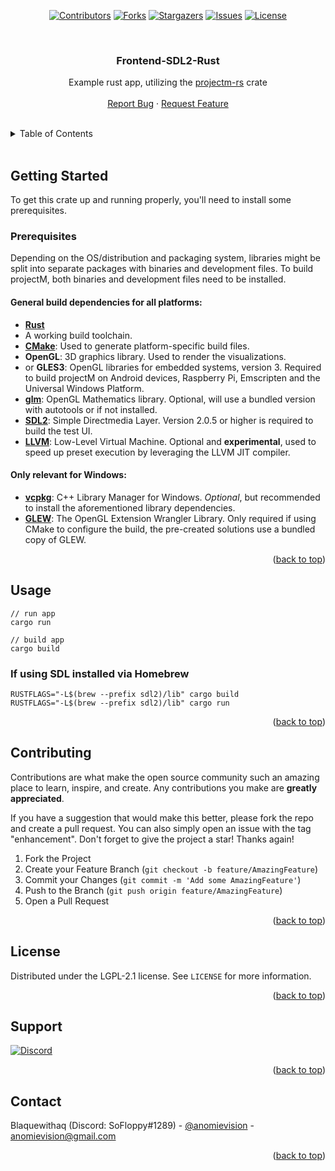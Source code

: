 <a id="readme-top"></a>

<div align="center">

[![Contributors][contributors-shield]][contributors-url]
[![Forks][forks-shield]][forks-url]
[![Stargazers][stars-shield]][stars-url]
[![Issues][issues-shield]][issues-url]
[![License][license-shield]][license-url]

<br />

<h3 align="center">Frontend-SDL2-Rust</h3>

  <p align="center">
    Example rust app, utilizing the <a href="https://crates.io/crates/projectm-rs" target="_blank">projectm-rs</a> crate
    <br />
    <br />
    <a href="https://github.com/projectM-visualizer/frontend-sdl2-rust/issues" target="_blank">Report Bug</a>
    ·
    <a href="https://github.com/projectM-visualizer/frontend-sdl2-rust/issues" target="_blank">Request Feature</a>
  </p>
</div>

<br />

<!-- TABLE OF CONTENTS -->
<details>
  <summary>Table of Contents</summary>
  <ol>
    <li>
      <a href="#getting-started">Getting Started</a>
      <ul>
        <li><a href="#prerequisites">Prerequisites</a></li>
      </ul>
    </li>
    <li><a href="#usage">Usage</a></li>
    <li><a href="#contributing">Contributing</a></li>
    <li><a href="#license">License</a></li>
    <li><a href="#support">Support</a></li>
    <li><a href="#contact">Contact</a></li>
  </ol>
</details>

<br />

<!-- GETTING STARTED -->
## Getting Started

To get this crate up and running properly, you'll need to install some prerequisites.

### Prerequisites

Depending on the OS/distribution and packaging system, libraries might be split into separate packages with binaries and
development files. To build projectM, both binaries and development files need to be installed.

#### General build dependencies for all platforms:

* [**Rust**](https://www.rust-lang.org/tools/install)
* A working build toolchain.
* [**CMake**](https://cmake.org/): Used to generate platform-specific build files.
* **OpenGL**: 3D graphics library. Used to render the visualizations.
* or **GLES3**: OpenGL libraries for embedded systems, version 3. Required to build projectM on Android devices,
  Raspberry Pi, Emscripten and the Universal Windows Platform.
* [**glm**](https://github.com/g-truc/glm):  OpenGL Mathematics library. Optional, will use a bundled version with
  autotools or if not installed.
* [**SDL2**](https://github.com/libsdl-org/SDL): Simple Directmedia Layer. Version 2.0.5 or higher is required to build
  the test UI.
* [**LLVM**](https://llvm.org/): Low-Level Virtual Machine. Optional and **experimental**, used to speed up preset
  execution by leveraging the LLVM JIT compiler.

#### Only relevant for Windows:

* [**vcpkg**](https://github.com/microsoft/vcpkg): C++ Library Manager for Windows. _Optional_, but recommended to
  install the aforementioned library dependencies.
* [**GLEW**](http://glew.sourceforge.net/): The OpenGL Extension Wrangler Library. Only required if using CMake to
  configure the build, the pre-created solutions use a bundled copy of GLEW.
<p align="right">(<a href="#readme-top">back to top</a>)</p>


<!-- USAGE EXAMPLES -->
## Usage

```
// run app
cargo run

// build app
cargo build
```

### If using SDL installed via Homebrew

```
RUSTFLAGS="-L$(brew --prefix sdl2)/lib" cargo build
RUSTFLAGS="-L$(brew --prefix sdl2)/lib" cargo run
```


<p align="right">(<a href="#readme-top">back to top</a>)</p>



<!-- CONTRIBUTING -->
## Contributing

Contributions are what make the open source community such an amazing place to learn, inspire, and create. Any contributions you make are **greatly appreciated**.

If you have a suggestion that would make this better, please fork the repo and create a pull request. You can also simply open an issue with the tag "enhancement".
Don't forget to give the project a star! Thanks again!

1. Fork the Project
2. Create your Feature Branch (`git checkout -b feature/AmazingFeature`)
3. Commit your Changes (`git commit -m 'Add some AmazingFeature'`)
4. Push to the Branch (`git push origin feature/AmazingFeature`)
5. Open a Pull Request

<p align="right">(<a href="#readme-top">back to top</a>)</p>



<!-- LICENSE -->
## License

Distributed under the LGPL-2.1 license. See `LICENSE` for more information.

<p align="right">(<a href="#readme-top">back to top</a>)</p>

<!-- SUPPORT -->
## Support

[![Discord][discord-shield]][discord-url]

<p align="right">(<a href="#readme-top">back to top</a>)</p>

<!-- CONTACT -->
## Contact

Blaquewithaq (Discord: SoFloppy#1289) - [@anomievision](https://twitter.com/anomievision) - anomievision@gmail.com

<p align="right">(<a href="#readme-top">back to top</a>)</p>

<!-- MARKDOWN LINKS & IMAGES -->
<!-- https://www.markdownguide.org/basic-syntax/#reference-style-links -->
[contributors-shield]: https://img.shields.io/github/contributors/projectM-visualizer/projectm-rs.svg?style=for-the-badge
[contributors-url]: https://github.com/projectM-visualizer/frontend-sdl2-rust/graphs/contributors
[forks-shield]: https://img.shields.io/github/forks/projectM-visualizer/projectm-rs.svg?style=for-the-badge
[forks-url]: https://github.com/projectM-visualizer/frontend-sdl2-rust/network/members
[stars-shield]: https://img.shields.io/github/stars/projectM-visualizer/projectm-rs.svg?style=for-the-badge
[stars-url]: https://github.com/projectM-visualizer/frontend-sdl2-rust/stargazers
[issues-shield]: https://img.shields.io/github/issues/projectM-visualizer/projectm-rs.svg?style=for-the-badge
[issues-url]: https://github.com/projectM-visualizer/frontend-sdl2-rust/issues
[license-shield]: https://img.shields.io/github/license/projectM-visualizer/projectm-rs.svg?style=for-the-badge
[license-url]: https://github.com/projectM-visualizer/frontend-sdl2-rust/blob/master/LICENSE
[crates-shield]: https://img.shields.io/crates/v/projectm-rs?style=for-the-badge
[crates-url]: https://crates.io/crates/projectm-rs
[crates-dl-shield]: https://img.shields.io/crates/d/projectm-rs?style=for-the-badge
[crates-dl-url]: https://crates.io/crates/projectm-rs
[discord-shield]: https://img.shields.io/discord/737206408482914387?style=for-the-badge
[discord-url]: https://discord.gg/7fQXN43n9W
